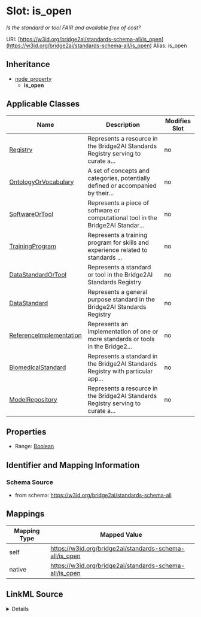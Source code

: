 

# Slot: is_open 


_Is the standard or tool FAIR and available free of cost?_





URI: [https://w3id.org/bridge2ai/standards-schema-all/is_open](https://w3id.org/bridge2ai/standards-schema-all/is_open)
Alias: is_open


## Inheritance

* [node_property](node_property.md)
    * **is_open**






## Applicable Classes

| Name | Description | Modifies Slot |
| --- | --- | --- |
| [Registry](Registry.md) | Represents a resource in the Bridge2AI Standards Registry serving to curate a... |  no  |
| [OntologyOrVocabulary](OntologyOrVocabulary.md) | A set of concepts and categories, potentially defined or accompanied by their... |  no  |
| [SoftwareOrTool](SoftwareOrTool.md) | Represents a piece of software or computational tool in the Bridge2AI Standar... |  no  |
| [TrainingProgram](TrainingProgram.md) | Represents a training program for skills and experience related to standards ... |  no  |
| [DataStandardOrTool](DataStandardOrTool.md) | Represents a standard or tool in the Bridge2AI Standards Registry |  no  |
| [DataStandard](DataStandard.md) | Represents a general purpose standard in the Bridge2AI Standards Registry |  no  |
| [ReferenceImplementation](ReferenceImplementation.md) | Represents an implementation of one or more standards or tools in the Bridge2... |  no  |
| [BiomedicalStandard](BiomedicalStandard.md) | Represents a standard in the Bridge2AI Standards Registry with particular app... |  no  |
| [ModelRepository](ModelRepository.md) | Represents a resource in the Bridge2AI Standards Registry serving to curate a... |  no  |







## Properties

* Range: [Boolean](Boolean.md)





## Identifier and Mapping Information







### Schema Source


* from schema: https://w3id.org/bridge2ai/standards-schema-all




## Mappings

| Mapping Type | Mapped Value |
| ---  | ---  |
| self | https://w3id.org/bridge2ai/standards-schema-all/is_open |
| native | https://w3id.org/bridge2ai/standards-schema-all/is_open |




## LinkML Source

<details>
```yaml
name: is_open
description: Is the standard or tool FAIR and available free of cost?
from_schema: https://w3id.org/bridge2ai/standards-schema-all
rank: 1000
is_a: node_property
domain: NamedThing
alias: is_open
domain_of:
- DataStandardOrTool
range: boolean

```
</details>